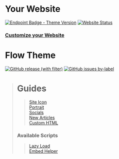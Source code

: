 # Your Website

[![Endpoint Badge - Theme Version](https://img.shields.io/endpoint?url=https%3A%2F%2FUSER-WEBSITE-HERE%2Fmetadata%2Fversion.json&style=for-the-badge&logo=ruby)](https://github.com/USER/USER.github.io/blob/main/Gemfile#L4C1-L4C1)
[![Website Status](https://img.shields.io/website?up_message=ONLINE&up_color=green&down_message=OFFLINE&down_color=red&url=https%3A%2F%2FUSER.github.io&style=for-the-badge&label=status)](https://USER.github.io)

### [Customize your Website](./_config.yml)

# Flow Theme

[![GitHub release (with filter)](https://img.shields.io/github/v/release/benjammin4dayz/jekyll-themes?sort=semver&filter=flow*&style=for-the-badge&logo=ruby&label=Latest%20Version&link=https%3A%2F%2Fgithub.com%2Fbenjammin4dayz%2Fjekyll-themes%2Freleases%3Fq%3DFlow%26expanded%3Dtrue)](https://github.com/benjammin4dayz/jekyll-themes/releases?q=Flow&expanded=true)
[![GitHub issues by-label](https://img.shields.io/github/issues/benjammin4dayz/jekyll-themes/flow-theme?style=for-the-badge&logo=github&label=Issues&link=https%3A%2F%2Fgithub.com%2Fbenjammin4dayz%2Fjekyll-themes%2Fissues)](https://github.com/benjammin4dayz/jekyll-themes/issues)

> # Guides
>
> > [Site Icon](https://github.com/benjammin4dayz/jekyll-themes/tree/flow-src#add-site-icon-favicon)\
> > [Portrait](https://github.com/benjammin4dayz/jekyll-themes/tree/flow-src#add-portrait)\
> > [Socials](https://github.com/benjammin4dayz/jekyll-themes/tree/flow-src#add-social-links)\
> > [New Articles](https://github.com/benjammin4dayz/jekyll-themes/tree/flow-src#add-new-articles)\
> > [Custom HTML](https://github.com/benjammin4dayz/jekyll-themes/tree/flow-src#add-custom-pages)
>
> ### Available Scripts
>
> > [Lazy Load](https://github.com/benjammin4dayz/jekyll-themes/tree/flow-src#basic-lazy-load)\
> > [Embed Helper](https://github.com/benjammin4dayz/jekyll-themes/tree/flow-src#embed-helper)

